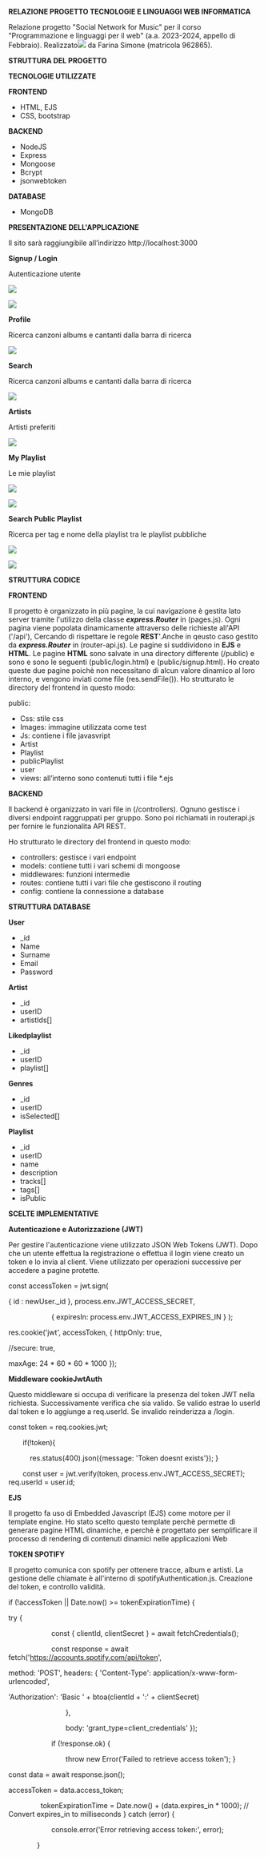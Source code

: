 ﻿**RELAZIONE PROGETTO TECNOLOGIE E LINGUAGGI WEB INFORMATICA**

Relazione progetto "Social Network for Music" per il corso "Programmazione e linguaggi per il web" (a.a. 2023-2024, appello di Febbraio). Realizzato![](Aspose.Words.dbe3bc63-352e-4e25-a69b-eb838b3dbe68.001.png) da Farina Simone (matricola 962865).

**STRUTTURA DEL PROGETTO** 

**TECNOLOGIE UTILIZZATE** 

**FRONTEND**

- HTML, EJS
- CSS, bootstrap

**BACKEND** 

- NodeJS
- Express
- Mongoose
- Bcrypt
- jsonwebtoken

**DATABASE**

- MongoDB

**PRESENTAZIONE DELL'APPLICAZIONE** 

Il sito sarà raggiungibile all’indirizzo http://localhost:3000

**Signup / Login**

Autenticazione utente 

![](Aspose.Words.dbe3bc63-352e-4e25-a69b-eb838b3dbe68.002.jpeg)

![](Aspose.Words.dbe3bc63-352e-4e25-a69b-eb838b3dbe68.003.jpeg)

**Profile** 

Ricerca canzoni albums e cantanti dalla barra di ricerca 

![](Aspose.Words.dbe3bc63-352e-4e25-a69b-eb838b3dbe68.004.jpeg)

**Search**

Ricerca canzoni albums e cantanti dalla barra di ricerca 

![](Aspose.Words.dbe3bc63-352e-4e25-a69b-eb838b3dbe68.005.jpeg)

**Artists**

Artisti preferiti 

![](Aspose.Words.dbe3bc63-352e-4e25-a69b-eb838b3dbe68.006.jpeg)

**My Playlist**

Le mie playlist 

![](Aspose.Words.dbe3bc63-352e-4e25-a69b-eb838b3dbe68.007.jpeg)

![](Aspose.Words.dbe3bc63-352e-4e25-a69b-eb838b3dbe68.008.jpeg)

**Search Public Playlist**

Ricerca per tag e nome della playlist tra le playlist pubbliche 

![](Aspose.Words.dbe3bc63-352e-4e25-a69b-eb838b3dbe68.009.jpeg)

![](Aspose.Words.dbe3bc63-352e-4e25-a69b-eb838b3dbe68.010.jpeg)

**STRUTTURA CODICE** 

**FRONTEND** 

Il progetto è organizzato in più pagine, la cui navigazione è gestita lato server tramite l'utilizzo della classe ***express.Router*** in (pages.js). Ogni pagina viene popolata dinamicamente attraverso delle richieste all'API ('/api'), Cercando di rispettare le regole **REST**'.Anche in qeusto caso gestito da ***express.Router*** in (router-api.js). Le pagine si suddividono in **EJS** e **HTML**. Le pagine **HTML** sono salvate in una directory differente (/public) e sono e sono le seguenti (public/login.html) e (public/signup.html). Ho creato queste due pagine poichè non necessitano di alcun valore dinamico al loro interno, e vengono inviati come file (res.sendFile()). Ho strutturato le directory del frontend in questo modo: 

public: 

- Css: stile css 
- Images: immagine utilizzata come test 
- Js: contiene i file javasvript 
- Artist 
- Playlist 
- publicPlaylist 
- user 
- views: all’interno sono contenuti tutti i file \*.ejs 

**BACKEND** 

Il backend è organizzato in vari file in (/controllers). Ognuno gestisce i diversi endpoint raggruppati per gruppo. Sono poi richiamati in routerapi.js per fornire le funzionalita API REST.

Ho strutturato le directory del frontend in questo modo: 

- controllers: gestisce i vari endpoint 
- models: contiene tutti i vari schemi di mongoose 
- middlewares: funzioni intermedie  
- routes: contiene tutti i vari file che gestiscono il routing 
- config: contiene la connessione a database  

**STRUTTURA DATABASE** 

**User** 

- \_id 
- Name 
- Surname 
- Email 
- Password 

**Artist** 

- \_id 
- userID 
- artistIds[] 

**Likedplaylist** 

- \_id 
- userID 
- playlist[] 

**Genres** 

- \_id 
- userID 
- isSelected[] 

**Playlist** 

- \_id 
- userID 
- name 
- description 
- tracks[] 
- tags[] 
- isPublic 

**SCELTE IMPLEMENTATIVE** 

**Autenticazione e Autorizzazione (JWT)** 

Per gestire l'autenticazione viene utilizzato JSON Web Tokens (JWT). Dopo che un utente effettua la registrazione o effettua il login viene creato un token e lo invia al client. Viene utilizzato per operazioni successive per accedere a pagine protette.

const accessToken = jwt.sign(             

{ id : newUser.\_id },             process.env.JWT\_ACCESS\_SECRET,  

`            `{ expiresIn: process.env.JWT\_ACCESS\_EXPIRES\_IN }  );  

res.cookie('jwt', accessToken, {              httpOnly: true,              

//secure: true,  

maxAge: 24 \* 60 \* 60 \* 1000  });  

**Middleware cookieJwtAuth** 

Questo middleware si occupa di verificare la presenza del token JWT nella richiesta. Successivamente verifica che sia valido. Se valido estrae lo userId dal token e lo aggiunge a req.userId. Se invalido reinderizza a /login.

const token = req.cookies.jwt;  

`    `if(!token){  

`      `res.status(400).json({message: 'Token doesnt exists'});      } 

`    `const user = jwt.verify(token, process.env.JWT\_ACCESS\_SECRET);        req.userId = user.id;  

**EJS** 

Il progetto fa uso di Embedded Javascript (EJS) come motore per il template engine. Ho stato scelto questo template perchè permette di generare pagine HTML dinamiche, e perchè è progettato per semplificare il processo di rendering di contenuti dinamici nelle applicazioni Web

**TOKEN SPOTIFY** 

Il progetto comunica con spotify per ottenere tracce, album e artisti. La gestione delle chiamate è all'interno di spotifyAuthentication.js. Creazione del token, e controllo validità.

if (!accessToken || Date.now() >= tokenExpirationTime) {         

try {  

`            `const { clientId, clientSecret } = await fetchCredentials();  

`            `const response = await fetch('https://accounts.spotify.com/api/token',  

method: 'POST',                 headers: { 'Content-Type': application/x-www-form-urlencoded', 

'Authorization': 'Basic ' + btoa(clientId + ':' + clientSecret)  

`                `},  

`                `body: 'grant\_type=client\_credentials'              });  

`            `if (!response.ok) {  

`                `throw new Error('Failed to retrieve access token');              }  

const data = await response.json();             

accessToken = data.access\_token;  

`         `tokenExpirationTime = Date.now() + (data.expires\_in \* 1000); // Convert expires\_in to milliseconds          } catch (error) {  

`            `console.error('Error retrieving access token:', error);  

`        `}  
